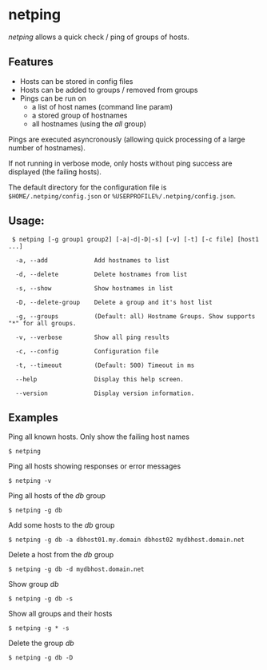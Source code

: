 # netping


*netping* allows a quick check / ping of groups of hosts. 

## Features

* Hosts can be stored in config files
* Hosts can be added to groups / removed from groups
* Pings can be run on
  * a list of host names (command line param)
  * a stored group of hostnames
  * all hostnames (using the *all* group)

Pings are executed asyncronously (allowing quick processing of a large number of hostnames).

If not running in verbose mode, only hosts without ping success are displayed (the failing hosts).

The default directory for the configuration file is 
`$HOME/.netping/config.json` or `%USERPROFILE%/.netping/config.json`.

## Usage:

```
 $ netping [-g group1 group2] [-a|-d|-D|-s] [-v] [-t] [-c file] [host1 ...]

  -a, --add             Add hostnames to list

  -d, --delete          Delete hostnames from list

  -s, --show            Show hostnames in list

  -D, --delete-group    Delete a group and it's host list

  -g, --groups          (Default: all) Hostname Groups. Show supports "*" for all groups.

  -v, --verbose         Show all ping results

  -c, --config          Configuration file

  -t, --timeout         (Default: 500) Timeout in ms

  --help                Display this help screen.

  --version             Display version information.
```


## Examples

Ping all known hosts. Only show the failing host names
```
$ netping
```

Ping all hosts showing responses or error messages
```
$ netping -v
```

Ping all hosts of the *db* group
```
$ netping -g db
```

Add some hosts to the *db* group
```
$ netping -g db -a dbhost01.my.domain dbhost02 mydbhost.domain.net
```

Delete a host from the *db* group
```
$ netping -g db -d mydbhost.domain.net
```

Show group *db*
```
$ netping -g db -s
```

Show all groups and their hosts
```
$ netping -g * -s
```

Delete the group *db*
```
$ netping -g db -D
```



